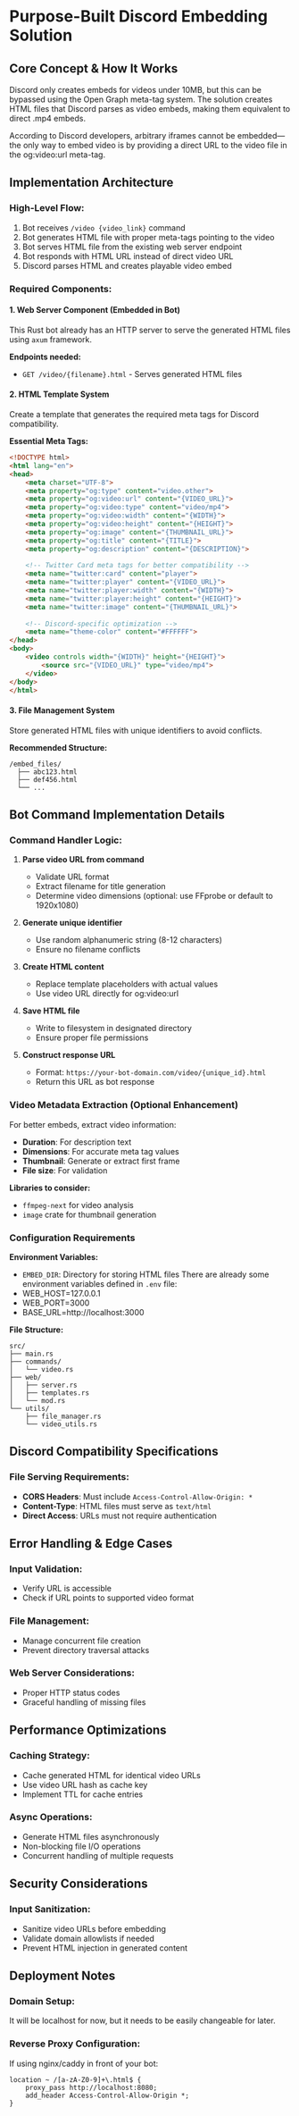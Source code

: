 # Purpose-Built Discord Embedding Solution

## **Core Concept & How It Works**

Discord only creates embeds for videos under 10MB, but this can be bypassed using the Open Graph meta-tag system.
The solution creates HTML files that Discord parses as video embeds, making them equivalent to direct .mp4 embeds.

According to Discord developers, arbitrary iframes cannot be embedded—the only way to embed video is by providing a direct URL to the video file in the og:video:url meta-tag.

## **Implementation Architecture**

### **High-Level Flow:**
1. Bot receives `/video {video_link}` command
2. Bot generates HTML file with proper meta-tags pointing to the video
3. Bot serves HTML file from the existing web server endpoint
4. Bot responds with HTML URL instead of direct video URL
5. Discord parses HTML and creates playable video embed

### **Required Components:**

#### **1. Web Server Component (Embedded in Bot)**
This Rust bot already has an HTTP server to serve the generated HTML files using `axum` framework.

**Endpoints needed:**
- `GET /video/{filename}.html` - Serves generated HTML files

#### **2. HTML Template System**
Create a template that generates the required meta tags for Discord compatibility.

**Essential Meta Tags:**
```html
<!DOCTYPE html>
<html lang="en">
<head>
    <meta charset="UTF-8">
    <meta property="og:type" content="video.other">
    <meta property="og:video:url" content="{VIDEO_URL}">
    <meta property="og:video:type" content="video/mp4">
    <meta property="og:video:width" content="{WIDTH}">
    <meta property="og:video:height" content="{HEIGHT}">
    <meta property="og:image" content="{THUMBNAIL_URL}">
    <meta property="og:title" content="{TITLE}">
    <meta property="og:description" content="{DESCRIPTION}">
    
    <!-- Twitter Card meta tags for better compatibility -->
    <meta name="twitter:card" content="player">
    <meta name="twitter:player" content="{VIDEO_URL}">
    <meta name="twitter:player:width" content="{WIDTH}">
    <meta name="twitter:player:height" content="{HEIGHT}">
    <meta name="twitter:image" content="{THUMBNAIL_URL}">
    
    <!-- Discord-specific optimization -->
    <meta name="theme-color" content="#FFFFFF">
</head>
<body>
    <video controls width="{WIDTH}" height="{HEIGHT}">
        <source src="{VIDEO_URL}" type="video/mp4">
    </video>
</body>
</html>
```

#### **3. File Management System**
Store generated HTML files with unique identifiers to avoid conflicts.

**Recommended Structure:**
```
/embed_files/
  ├── abc123.html
  ├── def456.html
  └── ...
```

## **Bot Command Implementation Details**

### **Command Handler Logic:**

1. **Parse video URL from command**
   - Validate URL format
   - Extract filename for title generation
   - Determine video dimensions (optional: use FFprobe or default to 1920x1080)

2. **Generate unique identifier**
   - Use random alphanumeric string (8-12 characters)
   - Ensure no filename conflicts

3. **Create HTML content**
   - Replace template placeholders with actual values
   - Use video URL directly for og:video:url

4. **Save HTML file**
   - Write to filesystem in designated directory
   - Ensure proper file permissions

5. **Construct response URL**
   - Format: `https://your-bot-domain.com/video/{unique_id}.html`
   - Return this URL as bot response

### **Video Metadata Extraction (Optional Enhancement)**

For better embeds, extract video information:
- **Duration**: For description text
- **Dimensions**: For accurate meta tag values
- **Thumbnail**: Generate or extract first frame
- **File size**: For validation

**Libraries to consider:**
- `ffmpeg-next` for video analysis
- `image` crate for thumbnail generation

### **Configuration Requirements**

**Environment Variables:**
- `EMBED_DIR`: Directory for storing HTML files
There are already some environment variables defined in `.env` file:
- WEB_HOST=127.0.0.1
- WEB_PORT=3000 
- BASE_URL=http://localhost:3000

**File Structure:**
```
src/
├── main.rs 
├── commands/
│   └── video.rs
├── web/
│   ├── server.rs
│   ├── templates.rs
│   └── mod.rs
└── utils/
    ├── file_manager.rs
    └── video_utils.rs
```

## **Discord Compatibility Specifications**

### **File Serving Requirements:**
- **CORS Headers**: Must include `Access-Control-Allow-Origin: *`
- **Content-Type**: HTML files must serve as `text/html`
- **Direct Access**: URLs must not require authentication

## **Error Handling & Edge Cases**

### **Input Validation:**
- Verify URL is accessible
- Check if URL points to supported video format

### **File Management:**
- Manage concurrent file creation
- Prevent directory traversal attacks

### **Web Server Considerations:**
- Proper HTTP status codes
- Graceful handling of missing files

## **Performance Optimizations**

### **Caching Strategy:**
- Cache generated HTML for identical video URLs
- Use video URL hash as cache key
- Implement TTL for cache entries

### **Async Operations:**
- Generate HTML files asynchronously
- Non-blocking file I/O operations
- Concurrent handling of multiple requests

## **Security Considerations**

### **Input Sanitization:**
- Sanitize video URLs before embedding
- Validate domain allowlists if needed
- Prevent HTML injection in generated content

## **Deployment Notes**

### **Domain Setup:**
It will be localhost for now, but it needs to be easily changeable for later.

### **Reverse Proxy Configuration:**
If using nginx/caddy in front of your bot:
```
location ~ /[a-zA-Z0-9]+\.html$ {
    proxy_pass http://localhost:8080;
    add_header Access-Control-Allow-Origin *;
}
```
